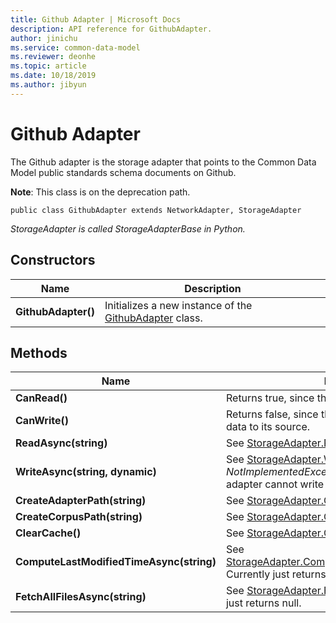 ```yaml
---
title: Github Adapter | Microsoft Docs
description: API reference for GithubAdapter.
author: jinichu
ms.service: common-data-model
ms.reviewer: deonhe 
ms.topic: article
ms.date: 10/18/2019
ms.author: jibyun
---
```


# Github Adapter

The Github adapter is the storage adapter that points to the Common Data Model public standards schema documents on Github.<br/>

**Note**: This class is on the deprecation path. 

```
public class GithubAdapter extends NetworkAdapter, StorageAdapter
```
*StorageAdapter is called StorageAdapterBase in Python.*

## Constructors
|Name|Description|
|---|---|
|**GithubAdapter()**|Initializes a new instance of the [GithubAdapter](githubadapter.md) class.|

## Methods
|Name|Description|Return Type|
|---|---|---|
|**CanRead()**|Returns true, since the Github adapter can read data.|bool|
|**CanWrite()**|Returns false, since the Github adapter cannot write data to its source.|bool|
|**ReadAsync(string)**|See [StorageAdapter.ReadAsync(...)](storageadapter.md#methods).|Task\<string>|
|**WriteAsync(string, dynamic)**|See [StorageAdapter.WriteAsync(...)](storageadapter.md#methods). Throws a *NotImplementedException* because the Github adapter cannot write to its source.|Task|
|**CreateAdapterPath(string)**|See [StorageAdapter.CreateAdapterPath(...)](storageadapter.md#methods).|string|
|**CreateCorpusPath(string)**|See [StorageAdapter.CreateCorpusPath(...)](storageadapter.md#methods).|string|
|**ClearCache()**|See [StorageAdapter.ClearCache()](storageadapter.md#methods).|void|
|**ComputeLastModifiedTimeAsync(string)**|See [StorageAdapter.ComputeLastModifiedTimeAsync(...)](storageadapter.md#methods). Currently just returns Time.Now()|Task\<DateTimeOffset?>|
|**FetchAllFilesAsync(string)**|See [StorageAdapter.FetchAllFilesAsync(...)](storageadapter.md#methods). Currently just returns null.|Task\<List\<string>>|

